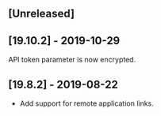 ## [Unreleased]


## [19.10.2] - 2019-10-29
API token parameter is now encrypted.

## [19.8.2] - 2019-08-22
- Add support for remote application links.